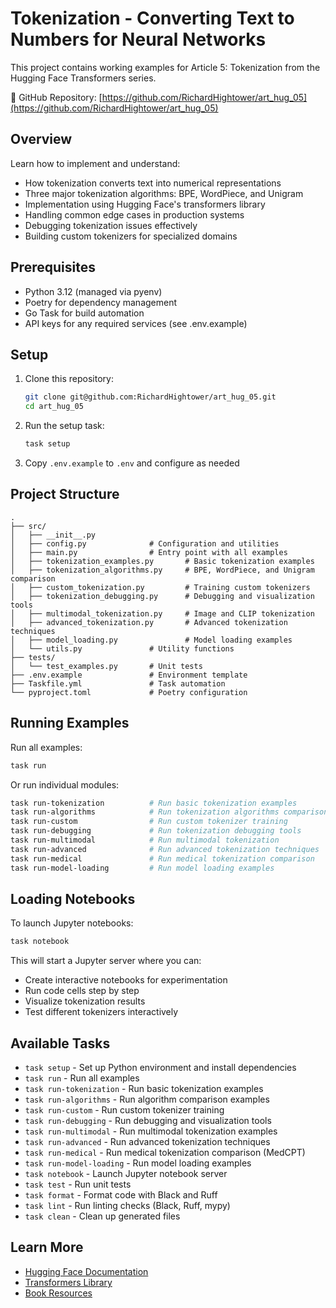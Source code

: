 # Tokenization - Converting Text to Numbers for Neural Networks

This project contains working examples for Article 5: Tokenization from the Hugging Face Transformers series.

🔗 GitHub Repository: [https://github.com/RichardHightower/art_hug_05](https://github.com/RichardHightower/art_hug_05)

## Overview

Learn how to implement and understand:
- How tokenization converts text into numerical representations
- Three major tokenization algorithms: BPE, WordPiece, and Unigram
- Implementation using Hugging Face's transformers library
- Handling common edge cases in production systems
- Debugging tokenization issues effectively
- Building custom tokenizers for specialized domains

## Prerequisites

- Python 3.12 (managed via pyenv)
- Poetry for dependency management
- Go Task for build automation
- API keys for any required services (see .env.example)

## Setup

1. Clone this repository:
   ```bash
   git clone git@github.com:RichardHightower/art_hug_05.git
   cd art_hug_05
   ```
2. Run the setup task:
   ```bash
   task setup
   ```
3. Copy `.env.example` to `.env` and configure as needed

## Project Structure

```
.
├── src/
│   ├── __init__.py
│   ├── config.py              # Configuration and utilities
│   ├── main.py                # Entry point with all examples
│   ├── tokenization_examples.py       # Basic tokenization examples
│   ├── tokenization_algorithms.py     # BPE, WordPiece, and Unigram comparison
│   ├── custom_tokenization.py         # Training custom tokenizers
│   ├── tokenization_debugging.py      # Debugging and visualization tools
│   ├── multimodal_tokenization.py     # Image and CLIP tokenization
│   ├── advanced_tokenization.py       # Advanced tokenization techniques
│   ├── model_loading.py               # Model loading examples
│   └── utils.py               # Utility functions
├── tests/
│   └── test_examples.py       # Unit tests
├── .env.example               # Environment template
├── Taskfile.yml               # Task automation
└── pyproject.toml             # Poetry configuration
```

## Running Examples

Run all examples:
```bash
task run
```

Or run individual modules:
```bash
task run-tokenization          # Run basic tokenization examples
task run-algorithms            # Run tokenization algorithms comparison
task run-custom                # Run custom tokenizer training
task run-debugging             # Run tokenization debugging tools
task run-multimodal            # Run multimodal tokenization
task run-advanced              # Run advanced tokenization techniques
task run-medical               # Run medical tokenization comparison
task run-model-loading         # Run model loading examples
```

## Loading Notebooks

To launch Jupyter notebooks:
```bash
task notebook
```

This will start a Jupyter server where you can:
- Create interactive notebooks for experimentation
- Run code cells step by step
- Visualize tokenization results
- Test different tokenizers interactively

## Available Tasks

- `task setup` - Set up Python environment and install dependencies
- `task run` - Run all examples
- `task run-tokenization` - Run basic tokenization examples
- `task run-algorithms` - Run algorithm comparison examples
- `task run-custom` - Run custom tokenizer training
- `task run-debugging` - Run debugging and visualization tools
- `task run-multimodal` - Run multimodal tokenization examples
- `task run-advanced` - Run advanced tokenization techniques
- `task run-medical` - Run medical tokenization comparison (MedCPT)
- `task run-model-loading` - Run model loading examples
- `task notebook` - Launch Jupyter notebook server
- `task test` - Run unit tests
- `task format` - Format code with Black and Ruff
- `task lint` - Run linting checks (Black, Ruff, mypy)
- `task clean` - Clean up generated files

## Learn More

- [Hugging Face Documentation](https://huggingface.co/docs)
- [Transformers Library](https://github.com/huggingface/transformers)
- [Book Resources](https://example.com/book-resources)
